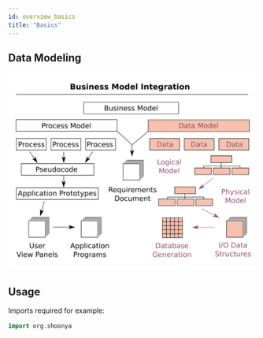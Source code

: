 ```yaml
---
id: overview_basics
title: "Basics"
---
```


## Data Modeling

![diagram](../assets/data_modeling.svg)

## Usage

Imports required for example:

```scala mdoc:silent
import org.shoonya
```
